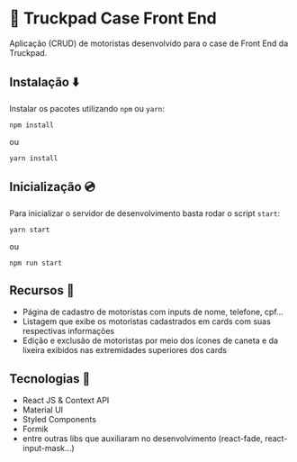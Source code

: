 # 🚛 Truckpad Case Front End 
 
Aplicação (CRUD) de motoristas desenvolvido para o case de Front End da Truckpad.

## Instalação ⬇️ 

Instalar os pacotes utilizando `npm` ou `yarn`:

```
npm install
```

ou

```
yarn install
```

## Inicialização 💿

Para inicializar o servidor de desenvolvimento basta rodar o script `start`:

```
yarn start
```

ou

```
npm run start
```
## Recursos 📒

- Página de cadastro de motoristas com inputs de nome, telefone, cpf...
- Listagem que exibe os motoristas cadastrados em cards com suas respectivas informações
- Edição e exclusão de motoristas por meio dos ícones de caneta e da lixeira exibidos nas extremidades superiores dos cards

## Tecnologias 🤖
- React JS & Context API
- Material UI
- Styled Components
- Formik
- entre outras libs que auxiliaram no desenvolvimento (react-fade, react-input-mask...)

